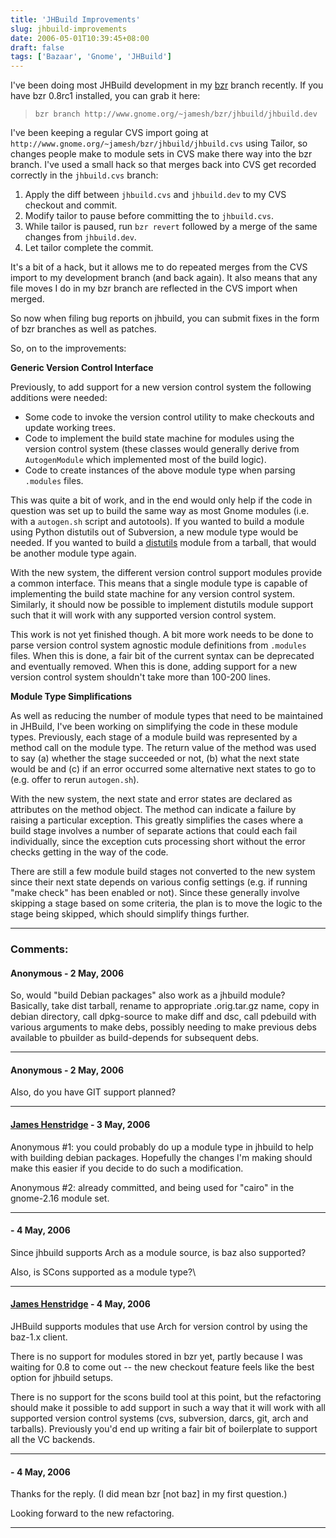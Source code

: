 ```yaml
---
title: 'JHBuild Improvements'
slug: jhbuild-improvements
date: 2006-05-01T10:39:45+08:00
draft: false
tags: ['Bazaar', 'Gnome', 'JHBuild']
---
```


I\'ve been doing most JHBuild development in my
[bzr](http://www.bazaar-vcs.org/) branch recently. If you have bzr
0.8rc1 installed, you can grab it here:

> `bzr branch http://www.gnome.org/~jamesh/bzr/jhbuild/jhbuild.dev`

I\'ve been keeping a regular CVS import going at
`http://www.gnome.org/~jamesh/bzr/jhbuild/jhbuild.cvs` using Tailor, so
changes people make to module sets in CVS make there way into the bzr
branch. I\'ve used a small hack so that merges back into CVS get
recorded correctly in the `jhbuild.cvs` branch:

1.  Apply the diff between `jhbuild.cvs` and `jhbuild.dev` to my CVS
    checkout and commit.
2.  Modify tailor to pause before committing the to `jhbuild.cvs`.
3.  While tailor is paused, run `bzr revert` followed by a merge of the
    same changes from `jhbuild.dev`.
4.  Let tailor complete the commit.

It\'s a bit of a hack, but it allows me to do repeated merges from the
CVS import to my development branch (and back again). It also means that
any file moves I do in my bzr branch are reflected in the CVS import
when merged.

So now when filing bug reports on jhbuild, you can submit fixes in the
form of bzr branches as well as patches.

So, on to the improvements:

**Generic Version Control Interface**

Previously, to add support for a new version control system the
following additions were needed:

-   Some code to invoke the version control utility to make checkouts
    and update working trees.
-   Code to implement the build state machine for modules using the
    version control system (these classes would generally derive from
    `AutogenModule` which implemented most of the build logic).
-   Code to create instances of the above module type when parsing
    `.modules` files.

This was quite a bit of work, and in the end would only help if the code
in question was set up to build the same way as most Gnome modules (i.e.
with a `autogen.sh` script and autotools). If you wanted to build a
module using Python distutils out of Subversion, a new module type would
be needed. If you wanted to build a
[distutils](http://docs.python.org/inst/inst.html) module from a
tarball, that would be another module type again.

With the new system, the different version control support modules
provide a common interface. This means that a single module type is
capable of implementing the build state machine for any version control
system. Similarly, it should now be possible to implement distutils
module support such that it will work with any supported version control
system.

This work is not yet finished though. A bit more work needs to be done
to parse version control system agnostic module definitions from
`.modules` files. When this is done, a fair bit of the current syntax
can be deprecated and eventually removed. When this is done, adding
support for a new version control system shouldn\'t take more than
100-200 lines.

**Module Type Simplifications**

As well as reducing the number of module types that need to be
maintained in JHBuild, I\'ve been working on simplifying the code in
these module types. Previously, each stage of a module build was
represented by a method call on the module type. The return value of the
method was used to say (a) whether the stage succeeded or not, (b) what
the next state would be and (c) if an error occurred some alternative
next states to go to (e.g. offer to rerun `autogen.sh`).

With the new system, the next state and error states are declared as
attributes on the method object. The method can indicate a failure by
raising a particular exception. This greatly simplifies the cases where
a build stage involves a number of separate actions that could each fail
individually, since the exception cuts processing short without the
error checks getting in the way of the code.

There are still a few module build stages not converted to the new
system since their next state depends on various config settings (e.g.
if running \"make check\" has been enabled or not). Since these
generally involve skipping a stage based on some criteria, the plan is
to move the logic to the stage being skipped, which should simplify
things further.

---
### Comments:
#### Anonymous - <time datetime="2006-05-02 16:34:06">2 May, 2006</time>

So, would \"build Debian packages\" also work as a jhbuild module?
Basically, take dist tarball, rename to appropriate .orig.tar.gz name,
copy in debian directory, call dpkg-source to make diff and dsc, call
pdebuild with various arguments to make debs, possibly needing to make
previous debs available to pbuilder as build-depends for subsequent
debs.

---
#### Anonymous - <time datetime="2006-05-02 16:34:24">2 May, 2006</time>

Also, do you have GIT support planned?

---
#### [James Henstridge](http://blogs.gnome.org/jamesh) - <time datetime="2006-05-03 11:36:43">3 May, 2006</time>

Anonymous \#1: you could probably do up a module type in jhbuild to help
with building debian packages. Hopefully the changes I\'m making should
make this easier if you decide to do such a modification.

Anonymous \#2: already committed, and being used for \"cairo\" in the
gnome-2.16 module set.

---
####  - <time datetime="2006-05-11 05:55:05">4 May, 2006</time>

Since jhbuild supports Arch as a module source, is baz also supported?

Also, is SCons supported as a module type?\

---
#### [James Henstridge](http://blogs.gnome.org/jamesh) - <time datetime="2006-05-11 18:52:16">4 May, 2006</time>

JHBuild supports modules that use Arch for version control by using the
baz-1.x client.

There is no support for modules stored in bzr yet, partly because I was
waiting for 0.8 to come out \-- the new checkout feature feels like the
best option for jhbuild setups.

There is no support for the scons build tool at this point, but the
refactoring should make it possible to add support in such a way that it
will work with all supported version control systems (cvs, subversion,
darcs, git, arch and tarballs). Previously you\'d end up writing a fair
bit of boilerplate to support all the VC backends.

---
####  - <time datetime="2006-05-11 21:35:51">4 May, 2006</time>

Thanks for the reply. (I did mean bzr \[not baz\] in my first question.)

Looking forward to the new refactoring.

---
